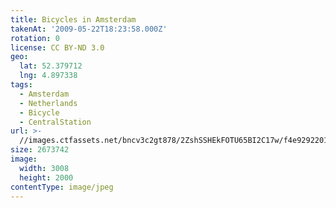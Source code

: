 ```yaml
---
title: Bicycles in Amsterdam
takenAt: '2009-05-22T18:23:58.000Z'
rotation: 0
license: CC BY-ND 3.0
geo:
  lat: 52.379712
  lng: 4.897338
tags:
  - Amsterdam
  - Netherlands
  - Bicycle
  - CentralStation
url: >-
  //images.ctfassets.net/bncv3c2gt878/2ZshSSHEkFOTU65BI2C17w/f4e929220194937a211c129762799acf/bicycles-in-amsterdam_4352918599_o
size: 2673742
image:
  width: 3008
  height: 2000
contentType: image/jpeg
---
```


